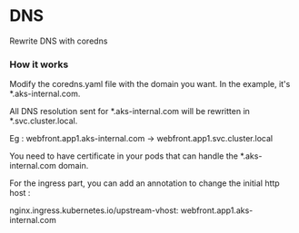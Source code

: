 # DNS

Rewrite DNS with coredns

### How it works

Modify the coredns.yaml file with the domain you want. In the example, it's *.aks-internal.com.

All DNS resolution sent for *.aks-internal.com will be rewritten in *.svc.cluster.local.

Eg : webfront.app1.aks-internal.com -> webfront.app1.svc.cluster.local

You need to have certificate in your pods that can handle the *.aks-internal.com domain.

For the ingress part, you can add an annotation to change the initial http host :

nginx.ingress.kubernetes.io/upstream-vhost: webfront.app1.aks-internal.com

